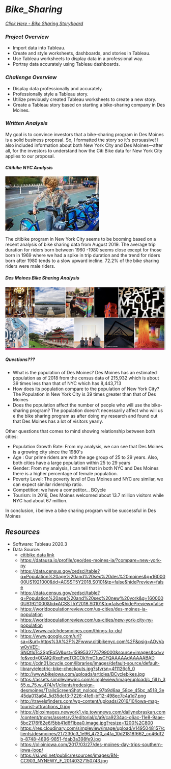 # ***Bike_Sharing***

*[Click Here - Bike Sharing Storyboard](https://public.tableau.com/profile/sonia6627#!/vizhome/Module14_15994531493030/DesMoinesBikeSharing?publish=yes)*

### ***Project Overview***

  * Import data into Tableau.
  * Create and style worksheets, dashboards, and stories in Tableau.
  * Use Tableau worksheets to display data in a professional way.
  * Portray data accurately using Tableau dashboards.

### ***Challenge Overview***

  * Display data professionally and accurately.
  * Professionally style a Tableau story.
  * Utilize previously created Tableau worksheets to create a new story.
  * Create a Tableau story based on starting a bike-sharing company in Des Moines.

### ***Written Analysis***

My goal is to convince investors that a bike-sharing program in Des Moines is a solid business proposal. So, I formatted the story so it's persuasive! I also included information about both New York City and Des Moines—after all, for the investors to understand how the Citi Bike data for New York City applies to our proposal.

#### ***Citibike NYC Analysis***

![image](https://github.com/soijebor/Bike_Sharing/blob/master/Images/NYC%20Pic.jpeg)

The citibike program in New York City seems to be booming based on a recent analysis of bike sharing data from August 2019. The average trip duration for riders born between 1960 -1980 seems close except for those born in 1969 where we had a spike in trip duration and the trend for riders born after 1980 tends to a slow upward incline. 72.2% of the bike sharing riders were male riders.

#### ***Des Moines Bike Sharing Analysis***

![image](https://github.com/soijebor/Bike_Sharing/blob/master/Images/Screen%20Shot%202020-09-06%20at%2010.32.44%20PM.png)

##### ***Questions???***

  * What is the population of Des Moines? 
  Des Moines has an estimated population as of 2018 from the census data of 215,932 which is about 39 times less than that of NYC which has 8,443,713 
  * How does its population compare to the population of New York City? 
    The Population in New York City is 39 times greater than that of Des Moines
  * Does the population affect the number of people who will use the bike-sharing program?
  The population doesn't necessarily affect who will us e the bike sharing program as after doing my research and found out that Des Moines has a lot of visitors yearly.
  
Other questions that comes to mind showing relationship between both cities:
  * Population Growth Rate: From my analysis, we can see that Des Moines is a growing city since the 1980's
  * Age : Our prime riders are with the age group of 25 to 29 years. Also, both cities have a large population within 25 to 29 years
  * Gender: From my analysis, I can tell that in both NYC and Des Moines there is a higher percentage of female population.
  * Poverty Level: The poverty level of Des Moines and NYC are similar, we can expect similar ridership ratio.
  * Competition: we have a competitor... BCycle
  * Tourism: In 2016, Des Moines welcomed about 13.7 million visitors while NYC had about 67 million.
  
In conclusion, i believe a bike sharing program will be successful in Des Moines
  
## ***Resources***

  * Software: Tableau 2020.3
  * Data Source: 
    * [citibike data link](https://s3.amazonaws.com/tripdata/201908-citibike-tripdata.csv.zip)
    * https://datausa.io/profile/geo/des-moines-ia/?compare=new-york-ny 
    * https://data.census.gov/cedsci/table?q=Population%20age%20and%20sex%20des%20moines&g=1600000US1921000&tid=ACSST5Y2018.S0101&tp=false&hidePreview=false
    * https://data.census.gov/cedsci/table?q=Population%20age%20and%20sex%20new%20york&g=1600000US1921000&tid=ACSST5Y2018.S0101&tp=false&hidePreview=false
    * https://worldpopulationreview.com/us-cities/des-moines-ia-population
    * https://worldpopulationreview.com/us-cities/new-york-city-ny-population
    * https://www.catchdesmoines.com/things-to-do/
    * https://www.google.com/url?sa=i&url=https%3A%2F%2Fwww.citibikenyc.com%2F&psig=AOvVaw0yVEE-SNQtlxTc3SpfEq5V&ust=1599532775799000&source=images&cd=vfe&ved=0CAIQjRxqFwoTCICOkYmC1usCFQAAAAAdAAAAABAD
    * https://cdn01.bcycle.com/libraries/images/default-source/default-library/electric-bike-checkouts.jpg?sfvrsn=4f1126c5_0
    * http://www.bikeiowa.com/uploads/articles/BCyclebikes.jpg
    * https://assets.simpleviewinc.com/simpleview/image/upload/c_fill,h_355,q_75,w_474/v1/clients/redesign-desmoines/TrailsScreenShot_nologo_97b9d6aa_58ce_45bc_a518_3e45da013a64_5d35dcf3-7226-4fe9-bf12-498ec7c4a1d7.png
    * http://travelsfinders.com/wp-content/uploads/2016/10/iowa-map-tourist-attractions_0.jpg
    * https://bloximages.newyork1.vip.townnews.com/dailynebraskan.com/content/tncms/assets/v3/editorial/c/a9/ca9234ac-c6ac-11e8-9aae-5bc2176f82e6/5bb41d6f1bea0.image.jpg?resize=1200%2C800
    * https://res.cloudinary.com/simpleview/image/upload/v1495048157/clients/desmoines/217230c3_1e96_4720_a4fa_10d21818f662_cc46df2b-8748-4896-9851-fdab3a398fe9.jpg
    * https://olioiniowa.com/2017/03/27/des-moines-day-trips-southern-iowa-loop/
    * https://si.wsj.net/public/resources/images/BN-CC903_NYNEWY_F_20140327150743.jpg
 
